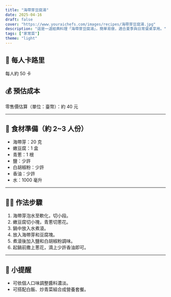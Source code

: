 ```yaml
---
title: "海帶芽豆腐湯"
date: 2025-04-16
draft: false
cover: "https://www.youraichefs.com/images/recipes/海帶芽豆腐湯.jpg"
description: "這是一道經典料理「海帶芽豆腐湯」，簡單易做，適合夏季與日常餐桌享用。"
tags: ["家常菜"]
theme: "light"
---
```


## 🥄 每人卡路里  
每人約 50 卡

## 💰 預估成本  
零售價估算（單位：臺幣）：約 40 元

---

## 🧾 食材準備（約 2~3 人份）

- 海帶芽：20 克
- 嫩豆腐：1 盒
- 青蔥：1 根
- 鹽：少許 
- 白胡椒粉：少許 
- 香油：少許 
- 水：1000 毫升

---

## 👩‍🍳 作法步驟

1. 海帶芽泡水至軟化，切小段。
2. 嫩豆腐切小塊，青蔥切蔥花。
3. 鍋中放入水煮滾。
4. 放入海帶芽和豆腐塊。
5. 煮滾後加入鹽和白胡椒粉調味。
6. 起鍋前撒上蔥花，滴上少許香油即可。

---

## 📝 小提醒

- 可依個人口味調整醬料濃淡。
- 可搭配白飯、炒青菜組合成營養套餐。
